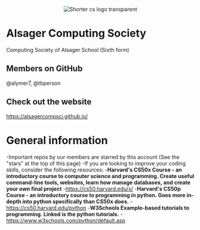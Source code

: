 <p align="center">
  <img src="https://github.com/user-attachments/assets/ee8b3111-2148-4279-85f3-e6bdb2b6741f" alt="Shorter cs logo transparent">
</p>


# Alsager Computing Society
Computing Society of Alsager School (Sixth form)

## Members on GitHub
@alymer7, @tbperson

## Check out the website
https://alsagercompsci.github.io/

# General information
-Important repos by our members are starred by this account (See the "stars" at the top of this page)
-If you are looking to improve your coding skills, consider the following resources:
-**Harvard's CS50x Course - an introductory course to computer science and programming. Create useful command-line tools, websites, learn how manage databases, and create your own final project** 
-https://cs50.harvard.edu/x/
-**Harvard's CS50p Course - an introductory course to programming in python. Goes more in-depth into python specifically than CS50x does.**
-https://cs50.harvard.edu/python
-**W3Schools Example-based tutorials to programming. Linked is the python tutorials.**
-https://www.w3schools.com/python/default.asp
